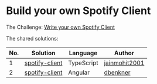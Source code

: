 # Build your own Spotify Client

The Challenge: [Write your own Spotify Client](https://codingchallenges.fyi/challenges/challenge-spotify)

The shared solutions:

| No. | Solution | Language | Author |
|-----|----------|----------|--------|
| 1 | [spotify-client](https://github.com/jainmohit2001/spotify-client) | TypeScript | [jainmohit2001](https://github.com/jainmohit2001) |
| 2 | [spotify-client](https://github.com/dbenkner/spotify-client)| Angular | [dbenkner](https://github.com/dbenkner)
